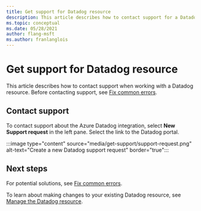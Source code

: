 ```yaml
---
title: Get support for Datadog resource
description: This article describes how to contact support for a Datadog resource.
ms.topic: conceptual
ms.date: 05/28/2021
author: flang-msft
ms.author: franlanglois
---
```


# Get support for Datadog resource

This article describes how to contact support when working with a Datadog resource. Before contacting support, see [Fix common errors](troubleshoot.md).

## Contact support

To contact support about the Azure Datadog integration, select **New Support request** in the left pane. Select the link to the Datadog portal.

:::image type="content" source="media/get-support/support-request.png" alt-text="Create a new Datadog support request" border="true":::

## Next steps

For potential solutions, see [Fix common errors](troubleshoot.md).

To learn about making changes to your existing Datadog resource, see [Manage the Datadog resource](manage.md).